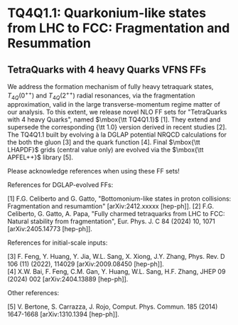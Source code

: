 # TQ4Q1.1: Quarkonium-like states from LHC to FCC: Fragmentation and Resummation
## TetraQuarks with 4 heavy Quarks VFNS FFs

We address the formation mechanism of fully heavy tetraquark states, $T_{4Q}(0^{++})$ and $T_{4Q}(2^{++})$ radial resonances, via the fragmentation approximation, valid in the large transverse-momentum regime matter of our analysis. To this extent, we release novel NLO FF sets for "TetraQuarks with 4 heavy Quarks", named $\mbox{\tt TQ4Q1.1}$ [1]. They extend and supersede the corresponding {\tt 1.0} version derived in recent studies [2]. The TQ4Q1.1 built by evolving à la DGLAP potential NRQCD calculations for the both the gluon [3] and the quark function [4]. Final $\mbox{\tt LHAPDF}$ grids (central value only) are evolved via the $\mbox{\tt APFEL++}$ library [5].

Please acknowledge references when using these FF sets!  

References for DGLAP-evolved FFs:

[1] F.G. Celiberto and G. Gatto, "Bottomonium-like states in proton collisions: Fragmentation and resumamtion" [arXiv:2412.xxxxx [hep-ph]].
[2] F.G. Celiberto, G. Gatto, A. Papa, "Fully charmed tetraquarks from LHC to FCC: Natural stability from fragmentation", Eur. Phys. J. C 84 (2024) 10, 1071  [arXiv:2405.14773 [hep-ph]].  
  

References for initial-scale inputs:

[3] F. Feng, Y. Huang, Y. Jia, W.L. Sang, X. Xiong, J.Y. Zhang, Phys. Rev. D 106 (11) (2022), 114029 [arXiv:2009.08450 [hep-ph]].    
[4] X.W. Bai, F. Feng, C.M. Gan, Y. Huang, W.L. Sang, H.F. Zhang, JHEP 09 (2024) 002 [arXiv:2404.13889 [hep-ph]].   

Other references:

[5] V. Bertone, S. Carrazza, J. Rojo, Comput. Phys. Commun. 185 (2014) 1647-1668 [arXiv:1310.1394 [hep-ph]].  
